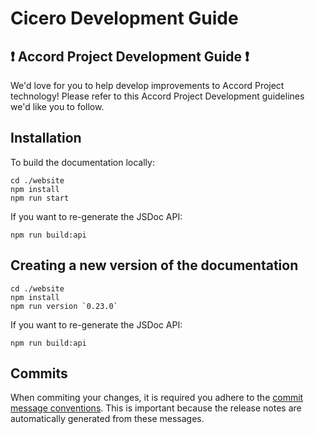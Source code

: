 # Cicero Development Guide

## ❗ Accord Project Development Guide ❗
We'd love for you to help develop improvements to Accord Project technology! Please refer to this Accord Project Development guidelines we'd like you to follow.

## Installation

To build the documentation locally:
```
cd ./website
npm install
npm run start
```
If you want to re-generate the JSDoc API:
```
npm run build:api
```

## Creating a new version of the documentation

```
cd ./website
npm install
npm run version `0.23.0`
```
If you want to re-generate the JSDoc API:
```
npm run build:api
```

## Commits
When commiting your changes, it is required you adhere to the [commit message conventions]. This is important because the release notes are automatically generated from these messages.

[commit message conventions]: https://www.conventionalcommits.org/en/v1.0.0/
